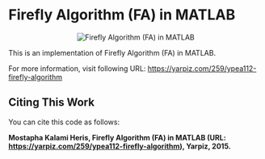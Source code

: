 # Firefly Algorithm (FA) in MATLAB

<p align = "center">
    <img src = "https://yarpiz.com/wp-content/uploads/2015/09/ypea112-firefly-algorithm.jpg" alt = "Firefly Algorithm (FA) in MATLAB">
</p>

This is an implementation of Firefly Algorithm (FA) in MATLAB.

For more information, visit following URL:
https://yarpiz.com/259/ypea112-firefly-algorithm

## Citing This Work
You can cite this code as follows:

**Mostapha Kalami Heris, Firefly Algorithm (FA) in MATLAB (URL: https://yarpiz.com/259/ypea112-firefly-algorithm), Yarpiz, 2015.**
